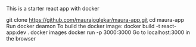 This is a starter react app with docker

git clone https://github.com/maurajoglekar/maura-app.git
cd maura-app
Run docker deamon
To build the docker image: docker build -t react-app:dev .
docker images
docker run -p 3000:3000 <docker image id>
Go to localhost:3000 in the browser
